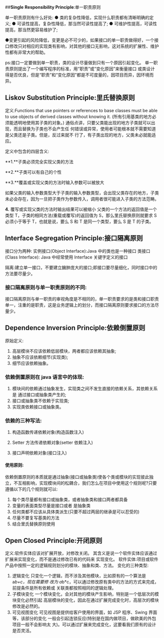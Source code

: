 ##**Single** **Responsibility Principle**:单一职责原则 

单一职责原则有什么好处:
 ● 类的复杂性降低，实现什么职责都有清晰明确的定义;
 ● 可读性提高，复杂性降低，那当然可读性提高了;
 ● 可维护性提高，可读性提高，那当然更容易维护了; 

 ●变更引起的风险降低，变更是必不可少的，如果接口的单一职责做得好，一个接 口修改只对相应的实现类有影响，对其他的接口无影响，这对系统的扩展性、维护 性都有非常大的帮助。 

ps:接口一定要做到单一职责，类的设计尽量做到只有一个原因引起变化。 单一职责原则提出了一个编写程序的标准，用“职责”或“变化原因”来衡量接口 或类设计得是否优良，但是“职责”和“变化原因”都是不可度量的，因项目而异，因环境而异。 



## Liskov Substitution Principle:里氏替换原则 

定义:Functions that use pointers or references to base classes must be able to use objects of derived classes without knowing it. (所有引用基类的地方必须能透明地使用其子类的对象。) 通俗点讲，只要父类能出现的地方子类就可以出现，而且替换为子类也不会产生任 何错误或异常，使用者可能根本就不需要知道是父类还是子类。但是，反过来就不 行了，有子类出现的地方，父类未必就能适应。 

定义中包含的四层含义: 

**1.**子类必须完全实现父类的方法

**2.**子类可以有自己的个性

**3.**覆盖或实现父类的方法时输入参数可以被放大 

  如果父类的输入参数类型大于子类的输入参数类型，会出现父类存在的地方，子类未必会存在，因为一旦把子类作为参数传入，调用者很可能进入子类的方法范畴。

**4.** 覆写或实现父类的方法时输出结果可以被缩小 父类的一个方法的返回值是一个类型 T，子类的相同方法(重载或覆写)的返回值为 S，那么里氏替换原则就要求 S 必须小于等于 T，也就是说，要么 S 和 T 是同一个类型，要么 S 是 T 的子类。



## Interface Segregation Principle:接口隔离原则 

接口分为两种:
 实例接口(Object Interface):Java 中的类也是一种接口
 类接口(Class Interface): Java 中经常使用 Interface 关键字定义的接口 

隔离:建立单一接口，不要建立臃肿庞大的接口;即接口要尽量细化，同时接口中的方法要尽量少。

### 接口隔离原则与单一职责原则的不同:

接口隔离原则与单一职责的审视角度是不相同的，单一职责要求的是类和接口职责单一，注重的是职责，这是业务逻辑上的划分，而接口隔离原则要求接口的方法尽量少。



## Dependence Inversion Principle:依赖倒置原则 

原始定义: 

1. 高层模块不应该依赖低层模块，两者都应该依赖其抽象;
2. 抽象不应该依赖细节(实现类);
3. 细节应该依赖抽象。

### 依赖倒置原则在 **java** 语言中的体现: 

1. 模块间的依赖通过抽象发生，实现类之间不发生直接的依赖关系，其依赖关系是 通过接口或抽象类产生的; 
2. 接口或抽象类不依赖于实现类;
3. 实现类依赖接口或抽象类。

### 依赖的三种写法:
1. 构造函数传递依赖对象(构造函数注入)

2. Setter 方法传递依赖对象(setter 依赖注入) 

3. 接口声明依赖对象(接口注入)

#### 使用原则: 
依赖倒置原则的本质就是通过抽象(接口或抽象类)使各个类或模块的实现彼此独立，不互相影响，实现模块间的松耦合，我们怎么在项目中使用这个规则呢?只要遵循以下的几个规则就可以: 

1. 每个类尽量都有接口或抽象类，或者抽象类和接口两者都具备 
2. 变量的表面类型尽量是接口或者 是抽象类 
3. 任何类都不应该从具体类派生(只要不超过两层的继承是可以忍受的) 
4. 尽量不要复写基类的方法
5. 结合里氏替换原则使用 



## Open **Closed Principle**:开闭原则 

定义:软件实体应该对扩展开放，对修改关闭。 其含义是说一个软件实体应该通过扩展来实现变化，而不是通过修改已有的代码来 实现变化。 软件实体:项目或软件产品中按照一定的逻辑规则划分的模块、抽象和类、方法。 变化的三种类型:

1. 逻辑变化
   只变化一个逻辑，而不涉及其他模块，比如原有的一个算法是 a*b+c，现在需要修 改为 a*b*c，可以通过修改原有类中的方法的方式来完成，前提条件是所有依赖或 关联类都按照相同的逻辑处理。
2. 子模块变化 一个模块变化，会对其他的模块产生影响，特别是一个低层次的模块变化必然引起 高层模块的变化，因此在通过扩展完成变化时，高层次的模块修改是必然的。 
3. 可见视图变化
    可见视图是提供给客户使用的界面，如 JSP 程序、Swing 界面等，该部分的变化 一般会引起连锁反应(特别是在国内做项目，做欧美的外包项目一般不会影响太 大)。可以通过扩展来完成变化，这要看我们原有的设计是否灵活。 